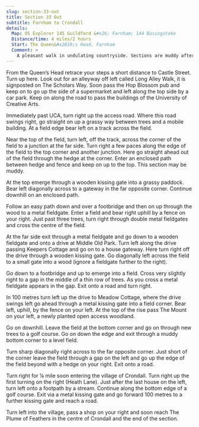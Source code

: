 ```yaml
---
slug: section-33-out
title: Section 33 Out
subtitle: Farnham to Crondall
details:
  Map: OS Explorer 145 Guildford &#x26; Farnham; 144 Basingstoke
  Distance/time: 4 miles/2 hours
  Start: The Queen&#x2019;s Head, Farnham
  Comment: >
    A pleasant walk in undulating countryside. Sections are muddy after wet weather. Crondall is an attractive village with a church worth a visit.
---
```

From the Queen’s Head retrace your steps a short distance to Castle Street. Turn up here. Look out for an alleyway off left called Long Alley Walk, it is signposted on The Scholars Way. Soon pass the Hop Blossom pub and keep on to go up the side of a supermarket and left along the top side by a car park. Keep on along the road to pass the buildings of the University of Creative Arts.

Immediately past UCA, turn right up the access road. Where this road swings right, go straight on up a grassy way between trees and a mobile building. At a field edge bear left on a track across the field.

Near the top of the field, turn left, off the track, across the corner of the field to a junction at the far side. Turn right a few paces along the edge of the field to the top corner and another junction. Here go straight ahead out of the field through the hedge at the corner. Enter an enclosed path between hedge and fence and keep on up to the top. This section may be muddy.

At the top emerge through a wooden kissing gate into a grassy paddock. Bear left diagonally across to a gateway in the far opposite corner. Continue downhill on an enclosed path.

Follow an easy path down and over a footbridge and then on up through the wood to a metal fieldgate. Enter a field and bear right uphill by a fence on your right. Just past three trees, turn right through double metal fieldgates and cross the centre of the field.

At the far side exit through a metal fieldgate and go down to a wooden fieldgate and onto a drive at Middle Old Park. Turn left along the drive passing Keepers Cottage and go on to a house gateway. Here turn right off the drive through a wooden kissing gate. Go diagonally left across the field to a small gate into a wood (ignore a fieldgate further to the right).

Go down to a footbridge and up to emerge into a field. Cross very slightly right to a gap in the middle of a thin row of trees. As you cross a metal fieldgate appears in the gap. Exit onto a road and turn right.

In 100 metres turn left up the drive to Meadow Cottage, where the drive swings left go ahead through a metal kissing gate into a field corner. Bear left, uphill, by the fence on your left. At the top of the rise pass The Mount on your left, a newly planted open access woodland.

Go on downhill. Leave the field at the bottom corner and go on through new trees to a golf course. Go on down the edge and exit through a muddy bottom corner to a level field.

Turn sharp diagonally right across to the far opposite corner. Just short of the corner leave the field through a gap on the left and go up the edge of the field beyond with a hedge on your right. Exit onto a road.

Turn right for ¼ mile soon entering the village of Crondall. Turn right up the first turning on the right (Heath Lane). Just after the last house on the left, turn left onto a footpath by a stream. Continue along the bottom edge of a golf course. Exit via a metal kissing gate and go forward 100 metres to a further kissing gate and reach a road.

Turn left into the village, pass a shop on your right and soon reach The Plume of Feathers in the centre of Crondall and the end of the section.

